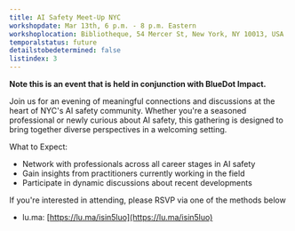 ```yaml
---
title: AI Safety Meet-Up NYC
workshopdate: Mar 13th, 6 p.m. - 8 p.m. Eastern
workshoplocation: Bibliotheque, 54 Mercer St, New York, NY 10013, USA
temporalstatus: future
detailstobedetermined: false
listindex: 3
---
```


**Note this is an event that is held in conjunction with BlueDot Impact.**

Join us for an evening of meaningful connections and discussions at the heart of NYC's AI safety community. Whether you're a seasoned professional or newly curious about AI safety, this gathering is designed to bring together diverse perspectives in a welcoming setting.

What to Expect:

+ Network with professionals across all career stages in AI safety
+ Gain insights from practitioners currently working in the field
+ Participate in dynamic discussions about recent developments

If you're interested in attending, please RSVP via one of the methods below

+ lu.ma: [https://lu.ma/isin5luo](https://lu.ma/isin5luo)
